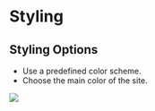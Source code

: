 # Styling

## Styling Options

* Use a predefined color scheme.
* Choose the main color of the site.

![](http://transvelo.github.io/docs/techmarket/images/theme-options-styling.png)
